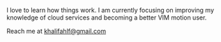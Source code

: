 I love to learn how things work.
I am currently focusing on improving my knowledge of cloud services and becoming a better VIM motion user.
 
Reach me at khalifahlf@gmail.com

<!---
aliflazuardi/aliflazuardi is a ✨ special ✨ repository because its `README.md` (this file) appears on your GitHub profile.
You can click the Preview link to take a look at your changes.
--->

